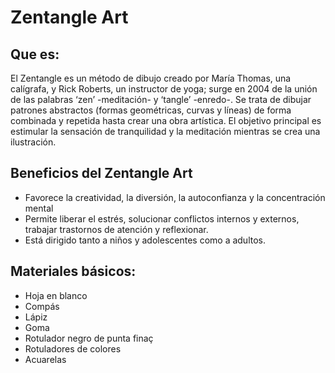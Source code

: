 # Zentangle Art
## Que es:
El Zentangle es un método de dibujo creado por María Thomas, una calígrafa, y Rick Roberts, un instructor de yoga; surge en 2004 de la unión de las palabras ‘zen’ -meditación- y ‘tangle’ -enredo-. Se trata de dibujar patrones abstractos (formas geométricas, curvas y líneas) de forma combinada y repetida hasta crear una obra artística. El objetivo principal es estimular la sensación de tranquilidad y la meditación mientras se crea una ilustración.
## Beneficios del Zentangle Art 
- Favorece la creatividad, la diversión, la autoconfianza y la concentración mental
- Permite liberar el estrés, solucionar conflictos internos y externos, trabajar trastornos de atención y reflexionar. 
- Está dirigido tanto a niños y adolescentes como a adultos. 
## Materiales básicos:
- Hoja en blanco
- Compás
- Lápiz
- Goma
- Rotulador negro de punta finaç
- Rotuladores de colores
- Acuarelas
